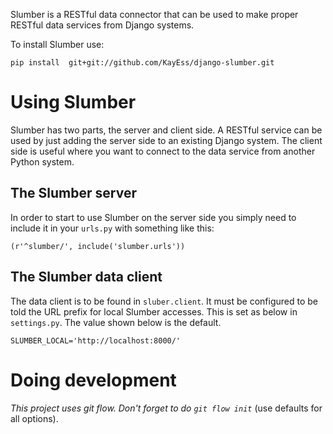 Slumber is a RESTful data connector that can be used to make proper RESTful data services from Django systems.

To install Slumber use:

    pip install  git+git://github.com/KayEss/django-slumber.git

# Using Slumber #

Slumber has two parts, the server and client side. A RESTful service can be used by just adding the server side to an existing Django system. The client side is useful where you want to connect to the data service from another Python system.

## The Slumber server ##

In order to start to use Slumber on the server side you simply need to include it in your `urls.py` with something like this:

    (r'^slumber/', include('slumber.urls'))

## The Slumber data client ##

The data client is to be found in `sluber.client`. It must be configured to be told the URL prefix for local Slumber accesses. This is set as below in `settings.py`. The value shown below is the default.

    SLUMBER_LOCAL='http://localhost:8000/'


# Doing development #

_This project uses git flow. Don't forget to do `git flow init`_ (use defaults for all options).
